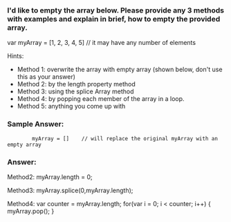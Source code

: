 ### I'd like to empty the array below. Please provide any 3 methods with examples and explain in brief, how to empty the provided array.

var myArray = [1, 2, 3, 4, 5] // it may have any number of elements

Hints:

- Method 1: overwrite the array with empty array (shown below, don't use this as your answer)
- Method 2: by the length property method
- Method 3: using the splice Array method
- Method 4: by popping each member of the array in a loop.
- Method 5: anything you come up with

### Sample Answer:

            myArray = []    // will replace the original myArray with an empty array

### Answer:

Method2:
myArray.length = 0;

Method3:
myArray.splice(0,myArray.length);

Method4:
var counter = myArray.length;
for(var i = 0; i < counter; i++) {
  myArray.pop();
}